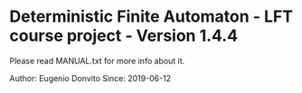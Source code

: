 # Deterministic Finite Automaton - LFT course project - Version 1.4.4

Please read MANUAL.txt for more info about it.

Author: Eugenio Donvito
Since: 2019-06-12
